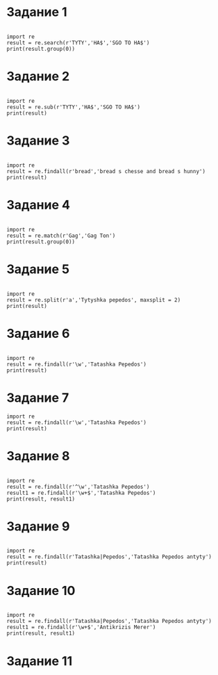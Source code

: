 # Задание 1
```

import re 
result = re.search(r'TYTY','HA$','SGO TO HA$')
print(result.group(0))
```

# Задание 2
```

import re 
result = re.sub(r'TYTY','HA$','SGO TO HA$')
print(result)
```

# Задание 3
```

import re 
result = re.findall(r'bread','bread s chesse and bread s hunny')
print(result)
```

# Задание 4
```

import re
result = re.match(r'Gag','Gag Ton')
print(result.group(0))
```

# Задание 5
```

import re
result = re.split(r'a','Tytyshka pepedos', maxsplit = 2) 
print(result)
```
# Задание 6
```

import re
result = re.findall(r'\w','Tatashka Pepedos') 
print(result)
```

# Задание 7
```
import re
result = re.findall(r'\w','Tatashka Pepedos') 
print(result)
```

# Задание 8
```

import re
result = re.findall(r'^\w','Tatashka Pepedos') 
result1 = re.findall(r'\w+$','Tatashka Pepedos')
print(result, result1)
```

# Задание 9 
```

import re
result = re.findall(r'Tatashka|Pepedos','Tatashka Pepedos antyty') 
print(result)
```

# Задание 10
```

import re
result = re.findall(r'Tatashka|Pepedos','Tatashka Pepedos antyty') 
result1 = re.findall(r'\w+$','Antikrizis Merer')
print(result, result1) 
```

# Задание 11
```

```

